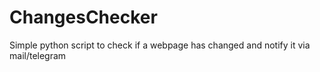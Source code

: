 # ChangesChecker
Simple python script to check if a webpage has changed and notify it via mail/telegram
